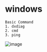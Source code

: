 # windows
```
Basic Command
1. dxdiag
2. cmd
3. ping
```
![image](https://github.com/vennamsairam/windows/assets/141803908/ec0e689a-57d1-49d3-9372-c1126963d6ce)
